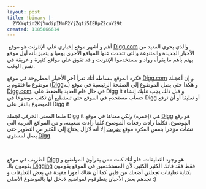 ```yaml
---
layout: post
title: !binary |-
  2YXYqtin2KjYudipINmF2YjZgti5IERpZ2cuY29t
created: 1185866614
---
```

<p>&nbsp;أهم و أشهر موقع إخباري على الإنترنت هو موقع <a href="http://www.digg.com">Digg.com</a> والذي يحوي العديد من الأخبار الجديدة والمتنوعة والتي تتحدث عنها المواقع الأخرى يوميا و يتميز بأنه أول موقع يهتم بأهم ما يقرأه رواد و مستخدموا الإنترنت و قد تفوق على مواقع كثيرة و عريقة في نفس الوقت.</p>
<p>فكرة الموقع ببساطه أنك تقرأ آخر الأخبار المطروحة في موقع <a href="http://www.digg.com">Digg.com</a> و إن أعجبك موضوع ما فتقوم بـ (<a href="http://www.digg.com">Digg</a>ـه) و هكذا حتى يصل الموضوع إلى الصفحة الرئيسية في موقع <a href="http://www.digg.com">Digg.com</a>. في حال قام العديد بالضغط على Digg it و قبل ذلك يجب عليك إنشاء حساب مستخدم في الموقع حتى تستطيع أن تكتب موضوعا في Digg أو تعليقا أو أن ترفع الموضوع بالنقر على Digg it</p>
<p>طبعا المعنى الحرفي لجملة Digg it هي (إحفره) ولكن معناها في موقع <a href="http://www.digg.com">Digg</a> هو رفع الموضوع، فكلما زادت رفعات الموضوع كلما زادت شعبيته، و من المواقع العربية التي نشأت مؤخرا بنفس الفكرة موقع <a href="http://www.darabet.com">ضربت</a> إلا أنه لازال يحتاج إلى الكثير من التطوير حتى يصل لمستوى <a href="http://www.digg.com">Digg</a></p>
<p>&nbsp;</p>
<p>الطريف في موقع <a href="http://www.digg.com">Digg</a> هو وجود التعليقات، فلو أنك كنت ممن يقرأون المواضيع و يقومون بالـ <a href="http://digg.com/how">Digging</a> فقط فقد فاتك الكثير الكثير، لأن المستخدمين في الموقع يقومون بكتابة تعليقات تجعلني أضحك من قلبي كما أن هناك أمورا مفيدة في بعض التعليقات و تجدهم بعض الأحيان يتطرقوم لمواضيع لادخل لها بالموضوع الأصلي :)</p><!--break-->

